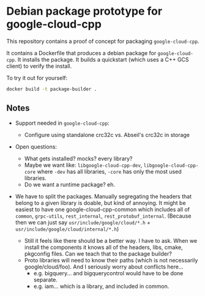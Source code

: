 # Debian package prototype for google-cloud-cpp

This repository contains a proof of concept for packaging `google-cloud-cpp`.

It contains a Dockerfile that produces a debian package for `google-cloud-cpp`.
It installs the package. It builds a quickstart (which uses a C++ GCS client) to
verify the install.

To try it out for yourself:

```sh
docker build -t package-builder .
```

## Notes

- Support needed in `google-cloud-cpp`:
  - Configure using standalone crc32c vs. Abseil's crc32c in storage
- Open questions:
  - What gets installed? mocks? every library?
  - Maybe we want like: `libgoogle-cloud-cpp-dev`, `libgoogle-cloud-cpp-core`
    where `-dev` has all libraries, `-core` has only the most used libraries.
  - Do we want a runtime package? eh.

- We have to split the packages. Manually segregating the headers that belong to
  a given library is doable, but kind of annoying. It might be easiest to have
  one google-cloud-cpp-common which includes all of `common`, `grpc-utils`,
  `rest_internal`, `rest_protobuf_internal`. (Because then we can just say
  `usr/include/google/cloud/*.h` + `usr/include/google/cloud/internal/*.h`)
  - Still it feels like there should be a better way. I have to ask. When we
    install the components it knows all of the headers, libs, cmake, pkgconfig
    files. Can we teach that to the package builder?
  - Proto libraries will need to know their paths (which is not necessarily
    google/cloud/foo). And I seriously worry about conflicts here...
    - e.g. bigquery... and bigquerycontrol would have to be done separate.
    - e.g. iam... which is a library, and included in common.
